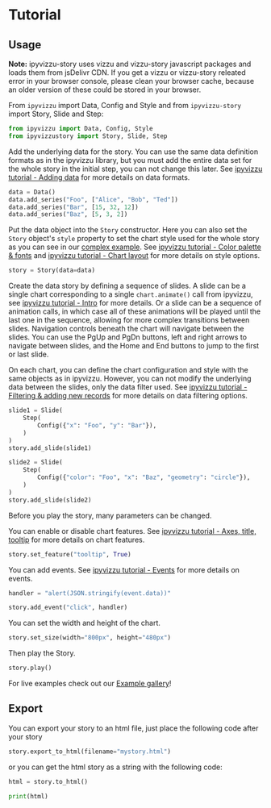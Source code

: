 # Tutorial

## Usage

**Note:** ipyvizzu-story uses vizzu and vizzu-story javascript packages and loads them from jsDelivr CDN. If you get a vizzu or vizzu-story releated error in your browser console, please clean your browser cache, because an older version of these could be stored in your browser.

From `ipyvizzu` import Data, Config and Style and from `ipyvizzu-story` import Story, Slide and Step:

```python
from ipyvizzu import Data, Config, Style
from ipyvizzustory import Story, Slide, Step
```

Add the underlying data for the story. You can use the same data definition formats as in the ipyvizzu library, but you must add the entire data set for the whole story in the initial step, you can not change this later. See [ipyvizzu tutorial - Adding data](https://ipyvizzu.vizzuhq.com/tutorial/01_02_adding_data.html) for more details on data formats.

```python
data = Data()
data.add_series("Foo", ["Alice", "Bob", "Ted"])
data.add_series("Bar", [15, 32, 12])
data.add_series("Baz", [5, 3, 2])
```

Put the data object into the `Story` constructor. Here you can also set the `Story` object's `style` property to set the chart style used for the whole story as you can see in our [complex example](../examples/complex/complex.ipynb).
See [ipyvizzu tutorial - Color palette & fonts](https://ipyvizzu.vizzuhq.com/tutorial/01_13_color_palette_fonts.html) and [ipyvizzu tutorial - Chart layout](https://ipyvizzu.vizzuhq.com/tutorial/01_14_chart_layout.html) for more details on style options.

```python
story = Story(data=data)
```

Create the data story by defining a sequence of slides. A slide can be a single chart corresponding to a single `chart.animate()` call from ipyvizzu, see [ipyvizzu tutorial - Intro](https://ipyvizzu.vizzuhq.com/tutorial/01_01_intro.html) for more details. Or a slide can be a sequence of animation calls, in which case all of these animations will be played until the last one in the sequence, allowing for more complex transitions between slides. Navigation controls beneath the chart will navigate between the slides. You can use the PgUp and PgDn buttons, left and right arrows to navigate between slides, and the Home and End buttons to jump to the first or last slide.

On each chart, you can define the chart configuration and style with the same objects as in ipyvizzu. However, you can not modify the underlying data between the slides, only the data filter used. See [ipyvizzu tutorial - Filtering & adding new records](https://ipyvizzu.vizzuhq.com/tutorial/01_11_filter_add_new_records.html) for more details on data filtering options.

```python
slide1 = Slide(
    Step(
        Config({"x": "Foo", "y": "Bar"}),
    )
)
story.add_slide(slide1)

slide2 = Slide(
    Step(
        Config({"color": "Foo", "x": "Baz", "geometry": "circle"}),
    )
)
story.add_slide(slide2)
```

Before you play the story, many parameters can be changed.

You can enable or disable chart features. See [ipyvizzu tutorial - Axes, title, tooltip](https://ipyvizzu.vizzuhq.com/tutorial/01_03_axes_title_tooltip.html) for more details on chart features.

```python
story.set_feature("tooltip", True)
```

You can add events. See [ipyvizzu tutorial - Events](https://ipyvizzu.vizzuhq.com/tutorial/01_17_events.html) for more details on events.

```python
handler = "alert(JSON.stringify(event.data))"

story.add_event("click", handler)
```

You can set the width and height of the chart.

```python
story.set_size(width="800px", height="480px")
```

Then play the Story.

```python
story.play()
```

For live examples check out our [Example gallery](../examples/index.md)!

## Export

You can export your story to an html file, just place the following code after your story

```python
story.export_to_html(filename="mystory.html")
```

or you can get the html story as a string with the following code:

```python
html = story.to_html()

print(html)
```
